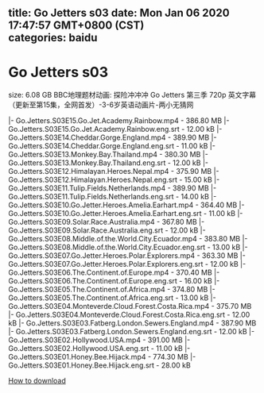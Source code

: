 
title: Go Jetters s03
date: Mon Jan 06 2020 17:47:57 GMT+0800 (CST)    
categories: baidu
---

# Go Jetters s03
size: 6.08 GB
 BBC地理题材动画: 探险冲冲冲 Go Jetters 第三季 720p 英文字幕 （更新至第15集，全网首发）-3-6岁英语动画片-两小无猜网
 
|- Go.Jetters.S03E15.Go.Jet.Academy.Rainbow.mp4 - 386.80 MB
|- Go.Jetters.S03E15.Go.Jet.Academy.Rainbow.eng.srt - 12.00 kB
|- Go.Jetters.S03E14.Cheddar.Gorge.England.mp4 - 389.90 MB
|- Go.Jetters.S03E14.Cheddar.Gorge.England.eng.srt - 11.00 kB
|- Go.Jetters.S03E13.Monkey.Bay.Thailand.mp4 - 380.30 MB
|- Go.Jetters.S03E13.Monkey.Bay.Thailand.eng.srt - 12.00 kB
|- Go.Jetters.S03E12.Himalayan.Heroes.Nepal.mp4 - 375.90 MB
|- Go.Jetters.S03E12.Himalayan.Heroes.Nepal.eng.srt - 15.00 kB
|- Go.Jetters.S03E11.Tulip.Fields.Netherlands.mp4 - 389.90 MB
|- Go.Jetters.S03E11.Tulip.Fields.Netherlands.eng.srt - 14.00 kB
|- Go.Jetters.S03E10.Go.Jetter.Heroes.Amelia.Earhart.mp4 - 364.40 MB
|- Go.Jetters.S03E10.Go.Jetter.Heroes.Amelia.Earhart.eng.srt - 11.00 kB
|- Go.Jetters.S03E09.Solar.Race.Australia.mp4 - 367.80 MB
|- Go.Jetters.S03E09.Solar.Race.Australia.eng.srt - 12.00 kB
|- Go.Jetters.S03E08.Middle.of.the.World.City.Ecuador.mp4 - 383.80 MB
|- Go.Jetters.S03E08.Middle.of.the.World.City.Ecuador.eng.srt - 13.00 kB
|- Go.Jetters.S03E07.Go.Jetter.Heroes.Polar.Explorers.mp4 - 363.30 MB
|- Go.Jetters.S03E07.Go.Jetter.Heroes.Polar.Explorers.eng.srt - 12.00 kB
|- Go.Jetters.S03E06.The.Continent.of.Europe.mp4 - 370.40 MB
|- Go.Jetters.S03E06.The.Continent.of.Europe.eng.srt - 16.00 kB
|- Go.Jetters.S03E05.The.Continent.of.Africa.mp4 - 374.80 MB
|- Go.Jetters.S03E05.The.Continent.of.Africa.eng.srt - 13.00 kB
|- Go.Jetters.S03E04.Monteverde.Cloud.Forest.Costa.Rica.mp4 - 375.70 MB
|- Go.Jetters.S03E04.Monteverde.Cloud.Forest.Costa.Rica.eng.srt - 12.00 kB
|- Go.Jetters.S03E03.Fatberg.London.Sewers.England.mp4 - 387.90 MB
|- Go.Jetters.S03E03.Fatberg.London.Sewers.England.eng.srt - 12.00 kB
|- Go.Jetters.S03E02.Hollywood.USA.mp4 - 391.00 MB
|- Go.Jetters.S03E02.Hollywood.USA.eng.srt - 11.00 kB
|- Go.Jetters.S03E01.Honey.Bee.Hijack.mp4 - 774.30 MB
|- Go.Jetters.S03E01.Honey.Bee.Hijack.eng.srt - 28.00 kB

[How to download](https://bpcam.bemobtrk.com/go/2ceec3aa-1ca2-46d6-b9ff-aaa5c184517c?jno=5077)